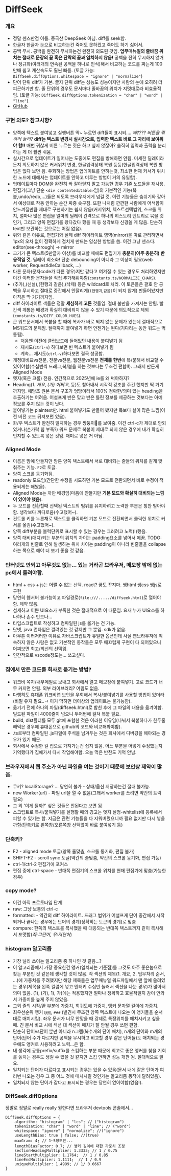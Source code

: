# DiffSeek 

### 개요
- 정말 센스만점 이름. 중국산 DeepSeek 아님. diff를 seek함.
- 한글자 한글자 눈으로 비교하는건 죽어도 못하겠고 죽어도 하기 싫어서.
- 공백 무시. 공백을 완전히 무시하는건 완전히 의도된 것임. **업무매뉴얼의 줄바꿈 위치는 절대로 문장의 끝 혹은 단락의 끝과 일치하지 않음!** 공백을 전혀 무시하지 않거나 정규화(여러개의 연속된 공백을 하나로 인식)해서 비교하는 코드를 짜는게 100만배 쉽고 계산속도도 훨씬 빠름. (토글 가능: `DiffSeek.diffOptions.whitespace = "ignore" | "normalize"`)
- 단어 단위 diff가 기본. 글자 단위 diff는 성능도 성능이지만 사람의 눈에 오히려 더 피곤하기만 함. 줄 단위의 경우도 문서마다 줄바꿈의 위치가 지멋대로라 비효율적임. (토글 가능: `DiffSeek.diffOptions.tokenization = "char" | "word" | "line"`).
- [GitHub](https://github.com/mundi4/DiffSeek)

### 구현 의도? 참고사항?
- 양쪽에 텍스트 붙여넣고 실행버튼 딱~ 누르면 diff들이 표시되.... 
    *왜???? 버튼을 뭐하러 눌러?*
    **diff는 텍스트 변경시 실시간으로, 입력한 텍스트 바로 그 자리에 보여줘야 함!!** 매번 귀찮게 버튼 누르는 짓은 하고 싶지 않잖아? 솔직히 입력과 출력을 분리하는 게 더 훨씬 쉬움.
- 실시간으로 업데이트가 일어나는 도중에도 편집을 방해하면 안됨. 미세한 딜레이라든지 의도하지 않은 커서위치 변경, 한글입력상태 복원 등등(한글입력상태 복원 방법은 없다 보면 됨. 우회하는 방법은 업데이트를 안하는것, 최소한 현재 커서가 위치한 노드에 대해서는 업데이트를 안하고 미루는 방법이 거의 유일함).
- 업데이트마다 DOM을 완전히 싹 갈아엎지 말고 가능한 경우 기존 노드들을 재사용.
- 편집기(그냥 단순 `<div contenteditable>`임)의 기본적인 기능(복붙,undo/redo,...)들은 되도록 브라우저에게 넘길 것. 이런 기능들은 숨쉬기와 같아서 예상대로 작동 안하는 순간 짜증 솟구침. 또한 나처럼 깐깐한 사람에게 어색함이 안느껴질만큼 제대로 구현하기는 쉽지 않음(커서위치, 텍스트선택범위, 스크롤 위치, 얼마나 많은 편집을 얼마의 딜레이 간격으로 하나의 히스토리 엔트리로 묶을 것인가, 그리고 양쪽 편집기를 왔다갔다 했을 때 등 생각보다 신경쓸 게 많음. 단순히 text만 보관하는 것으로는 어림 없음).
- 위와 같은 이유로, 편집기와 실제 diff 하이라이트 영역(mirror)을 따로 관리하면서 1px의 오차 없이 정확하게 겹치게 만드는 얍삽한 방법을 씀. 이건 그냥 센스다. editor(see-through) → mirror
- 크기가 큰 텍스트(5만글자 이상)를 비교할 때에도 편집기가 **충분히(아주 충분히) 반응적일 것**. 딜레이 최소화! 단순 debouncing이 아니라 그 이상이 필요(web worker, RequestIdleCallback, ...)
- 다른 문자(문자code가 다른 경우)지만 같다고 여겨질 수 있는 경우도 처리하였지만 이건 이러한 문자들을 직접 추가해줘야함(`constants.ts/NORMALIZE_CHARS`).
- (추가),(신설),(현행과 같음),(삭제) 등은 wildcard로 처리. 이 토큰들은 괄호 안 공백을 무시하고 절대로 중간에서 안잘리게(`(현행과`,`같음)`이 되지 않게) 만들어놨지만 아직은 딱 거기까지임.
- diff 하이라이트 색들은 정말 **세심하게 고른** 것들임. 절대 불만을 가져서는 안됨. 빨간색 계통은 배경과 확실히 대비되지 않을 수 있기 때문에 의도적으로 제외(`constants.ts/DIFF_COLOR_HUES`).
- 큰 워드문서에서 복붙을 할 때에 복사가 바로 되지 않는 문제가 있는데 절대적으로 MS워드의 문제임. 될때까지 붙여넣기 하면 언젠가는 된다(기다리는 동안 워드는 먹통됨).
    - 처음엔 이전에 클립보드에 들어있던 내용이 붙여넣기 됨
    - 재시도(`ctrl-v`) 하다보면 빈 텍스트가 붙여넣기 됨
    - 계속... 재시도(`ctrl-v`)하다보면 결국 성공함.
- 개정대비표vs전문, 전문vs전문, 웹전문vs전문 **전체를 한번**에 복/붙해서 비교할 수 있어야함(수십번씩 드래그,복/붙을 하는 것보다는 무조건 편함!!). 그래서 만든게  Aligned Mode
- 엣지(혹은 크롬) 전용. 인간적으로 2025년에 ie를 왜 써야하지?
- Heading(*1. 개요*, *(가) 어쩌고*, 등)도 찾아내서 시각적 강조를 주긴 했지만 딱 거기까지임. 애당초 원본 문서 구조가 엉망이라서 100% 정확한/의미 있는 heading을 추출하기는 어려움. 어설프게 반은 맞고 반은 틀린 정보를 제공하는 것보다는 아예 정보를 주지 않는 것이 낫다.
- 붙여넣기는 plaintext만. html 붙여넣기도 만들어 봤지만 득보다 실이 많은 느낌(이전 버전 코드 뒤져보면 있음).
- 좌/우 텍스트가 완전히 일치하는 경우 쌍둥이👬를 보여줌. 이건 ctrl-c가 제대로 안되었거나(손가락 힘 부족?) 워드 문제로 복붙이 제대로 되지 않은 경우에 내가 확실히 인지할 수 있도록 넣은 것임. 재미로 넣은 거 아님.

### Aligned Mode
- 이름은 맘에 안들지만 암튼 양쪽 텍스트에서 서로 대비되는 줄들의 위치를 같게 맞춰주는 기능. `F2`로 토글.
- 양쪽 스크롤 동기화됨.
- readonly 모드임(간단한 수정을 시도하면 기본 모드로 전환되면서 바로 수정이 적용되게는 해놨음).
- Aligned Mode는 까만 배경임(마음에 안들지만 **기본 모드와 확실히 대비되는 느낌이 있어야 했음**).
- 두 모드를 전환할때 선택된 텍스트의 범위를 유지하려고 노력한 부분은 칭찬 받아야 함. 생각보다 까다로움(수고했어~).
- 컨트롤 키를 누른채로 텍스트를 클릭하면 기본 모드로 전환되면서 클릭한 위치로 커서를 옮김(수고했어~).
- 양쪽 diff부분을 블럭단위로 표시할 수 있는 경우는 그러려고 노력(!)했음.
- 양쪽 대비(매치)되는 부분의 위치의 차이는 padding요소를 넣어서 메꿈. TODO: 여러개의 빈줄로 인해 발생하는 위치 차이는 padding이 아니라 빈줄들을 collapse하는 쪽으로 해야 더 보기 좋을 것 같음.

### 인터넷도 안되고 아무것도 없는... 있는 거라곤 브라우저, 메모장 밖에 없는 pc에서 돌려야함.
- html + css + js는 어쩔 수 없는 선택. react? 꿈도 꾸지마. 쌩html 쌩css 쌩js로 구현
- 당연히 웹서버 불가능이고 파일경로(`file:///...../diffseek.html`)로 열어야함. 제약 많음.
- 섬세하고 이쁜 UI요소가 부족한 것은 절대적으로 이 때문임. 요새 누가 UI요소를 하나하나 손수 만드나...
- 타입스크립트로 작성하고 컴파일된 js를 옮기는 건 가능.
- 닷넷, java 런타임은 깔려있는 것 같지만 그 뿐임. sdk가 없음.
- 아무튼 이러저러한 이유로 자바스크립트가 유일한 옵션인데 사실 웹브라우저에 익숙하지 않은 사람은 없고 기본적인 동작들은 모두 매끄럽게 구현이 다 되어있으니 어찌보면 최고/최선의 선택임.
- 인간적으로 vscode정도는... 쓰고싶다.

### 집에서 만든 코드를 회사로 옮기는 방법?
- 워크비 쪽지/내부메일로 보내고 회사에서 열고 메모장에 붙여넣기. 고로 코드가 너무 커지면 안됨. 외부 라이브러리? 어림도 없음.
- 다행히도 휴대폰 워크비앱 보안을 우회해서 복사/붙여넣기를 사용할 방법이 있더라(비밀 유지 필요..ㅋ 이거 막히면 더이상의 업데이트는 불가능함).
- 옮기기 전에 하나의 파일(diffseek.html)로 합친 후에 그 파일의 내용을 옮겨야함. 빌드된 파일이 4000줄이 넘으니 두어번에 걸쳐 복붙 필요.
- build, dist폴더를 모두 git에 포함한 것은 이러한 이유임(나눠서 복붙하다가 한두줄 빼먹은 경우에 휴대폰으로 github의 코드와 비교해봐야함).
- .ts로부터 컴파일된 .js파일에 주석을 남겨두는 것은 회사에서 디버깅을 해야되는 경우가 있기 때문.
- 회사에서 수정한 걸 집으로 가져가는건 쉽지 않음. 어느 부분을 어떻게 수정했는지 기억했다가 집에가서 다시 작업해야함. 오늘 먹은 반찬도 기억 안남.

### 브라우저에서 웹 주소가 아닌 파일을 여는 것이기 때문에 보안상 제약이 많음.
- 쿠키? localStorage? ... 당연히 불가 - 상태/옵션 저장하는건 절대 불가능.
- new Worker(url) - 파일 url을 열 수 없음(그래서 worker를 쓰려면 약간의 트릭 필요)
- 그 외 '이게 될까?' 싶은 것들은 안된다고 보면 됨
- 스크립트로 복사/붙여넣기를 실행할 때의 경고는 엣지 설정-whitelist에 등록해서 피할 수 있기는 함. 지금은 관련 기능들을 다 지워버렸으니까 필요 없지만 다시 넣을까함(단축키로 왼쪽창/오른쪽창 선택없이 바로 붙여넣기 등)

### 단축키?
- F2 - aligned mode 토글(양쪽 줄맞춤, 스크롤 동기화, 편집 불가)
- SHIFT-F2 - scroll sync 토글(약간의 줄맞춤, 약간의 스크롤 동기화, 편집 가능)
- ctrl-1/ctrl-2 편집기에 포커스
- 편집 중에 ctrl-space - 반대쪽 편집기의 스크롤 위치를 현재 편집기에 맞춤(가능한 경우)

### copy mode?
- 이건 아직 프로토타입 단계
- raw: 그냥 보통의 ctrl-c
- formatted: - 약간의 diff 하이라이트. 드래그 범위가 어설프게 단어 중간에서 시작되거나 끝나는 경우에는 단어의 경계(정확히는 토큰의 경계)로 맞춤
- compare: 한쪽의 텍스트를 복사했을 때 대응되는 반대쪽 텍스트까지 같이 복사해서 포맷함(*좌:그단어, 우:저단어*)

### histogram 알고리즘
- 가장 널리 쓰이는 알고리즘 중 하나인 것 같음...?
- 이 알고리즘에서 가장 중요한건 앵커(일치되는 기준점)를 그것도 아주 좋은놈으로 찾는 부분인 것 같은데 생각할 것이 많음. 각 섹션의 제목(1. 개요, 2. 업무처리 순서, ...)에 가중치를 주려했지만 해당 제목들은 업무매뉴얼 워드파일에서 맨 앞에 쏠려있는 경우(제목을 왼쪽 컬럼에 넣고 엔터키 수십번 눌러서 섹션을 나눈 경우)가 많아서 의미 없음. (1), (가), 1), 가)에는 적용했지만 얼마나 정확하고 효율적일지 감이 안와서 가중치를 높게 주지 않았음.
- 그외 줄의 시작/끝 부분에 가중치, 희귀도에 가중치, 앵커 문자열 길이에 가중치.
- 최우선순위 앵커 `@@@`, `###` (발견시 무조건 양쪽 텍스트에 나오는 이 앵커들을 순서대로 매치시킴). 좌우 문서가 너무 안맞을 때 강제로 특정위치를 매치시키고 싶을 때. 긴 문서 비교 시에 섹션 대 섹션이 매치가 잘 안될 경우 쓰면 편함.
- 단순히 단어vs단어 뿐만 아니라 n그램(복수개의 단어 매치), n개의 단어와 m개의 단어(단어 수가 다르지만 공백을 무시하고 비교할 경우 같은 단어들)도 매치되는 경우에도 앵커로 사용하려고 노력...은 함.
- 내 생각에 공통prefix/suffix를 스킵하는 부분 때문에 최고로 좋은 앵커를 찾을 기회를 놓치는 경우도 생길 수 있을 것 같지만 스킵 안하면 성능 개판 됨. 절대적으로 필요.
- 일치되는 단어가 다르다고 표시되는 경우는 있을 수 있음(문서 내에 같은 단어가 여러번 나오는 경우 그 중 어느 것에 매치시킬 것인가는 알고리즘 동작에 달려있음).
- 일치되지 않는 단어가 같다고 표시되는 경우는 당연히 없어야함(없음!).

### DiffSeek.diffOptions
정말로 정말로 really really 원한다면 브라우저 devtools 콘솔에서...
```
DiffSeek.diffOptions = {
    algorithm: "histogram" | "lcs"; // ("histogram")
	tokenization: "char" | "word" | "line"; // ("word")
	whitespace: "ignore" | "normalize"; //("ignore")
	useLengthBias: true | false; //(true)
	maxGram: 4; // 1~5정도만...
	lengthBiasFactor: 0.7; // 앵커 길이에 대한 가중치 조정
	sectionHeadingMultiplier: 1.3333; // 1 / 0.75
	lineStartMultiplier: 1.1764;  // 1 / 0.85
	lineEndMultiplier: 1.1111;  // 1 / 0.9
	uniqueMultiplier: 1.4999; // 1/ 0.6667
}
```